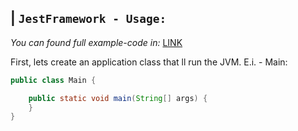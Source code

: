 ## | `JestFramework - Usage:`
*You can found full example-code in:* [LINK](https://github.com/suuft/JestFramework/tree/master/src/test/java/net/jest/test)

First, lets create an application class that ll run the JVM. E.i. - Main:
```java
public class Main {

    public static void main(String[] args) {
    }
}
```
